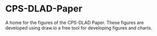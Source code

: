 # CPS-DLAD-Paper
A home for the figures of the CPS-DLAD Paper. These figures are developed using draw.io a free tool for developing figures and charts. 
